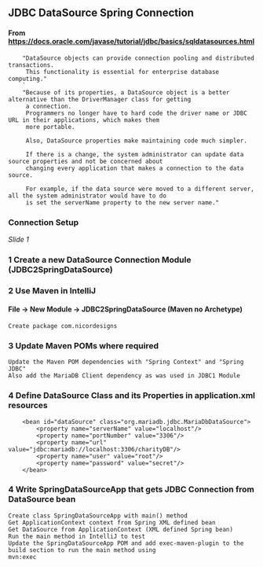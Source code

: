## JDBC DataSource Spring Connection

#### From https://docs.oracle.com/javase/tutorial/jdbc/basics/sqldatasources.html

        "DataSource objects can provide connection pooling and distributed transactions. 
         This functionality is essential for enterprise database computing."
        `
        "Because of its properties, a DataSource object is a better alternative than the DriverManager class for getting
         a connection. 
         Programmers no longer have to hard code the driver name or JDBC URL in their applications, which makes them 
         more portable. 
         
         Also, DataSource properties make maintaining code much simpler. 
         
         If there is a change, the system administrator can update data source properties and not be concerned about 
         changing every application that makes a connection to the data source. 
         
         For example, if the data source were moved to a different server, all the system administrator would have to do 
         is set the serverName property to the new server name."

### Connection Setup

_Slide 1_

### 1 Create a new DataSource Connection Module (JDBC2SpringDataSource)

### 2 Use Maven in IntelliJ

#### File -> New Module -> JDBC2SpringDataSource (Maven no Archetype)

    Create package com.nicordesigns

### 3 Update Maven POMs where required

    Update the Maven POM dependencies with "Spring Context" and "Spring JDBC"
    Also add the MariaDB Client dependency as was used in JDBC1 Module

### 4 Define DataSource Class and its Properties in application.xml resources

        <bean id="dataSource" class="org.mariadb.jdbc.MariaDbDataSource">
            <property name="serverName" value="localhost"/>
            <property name="portNumber" value="3306"/>
            <property name="url" value="jdbc:mariadb://localhost:3306/charityDB"/>
            <property name="user" value="root"/>
            <property name="password" value="secret"/>
        </bean>

### 4 Write SpringDataSourceApp that gets JDBC Connection from DataSource bean

    Create class SpringDataSourceApp with main() method
    Get ApplicationContext context from Spring XML defined bean
    Get DataSource from ApplicationContext (XML defined Spring bean)
    Run the main method in IntelliJ to test
    Update the SpringDataSourceApp POM and add exec-maven-plugin to the build section to run the main method using 
    mvn:exec

    
     
        

        
    
    



